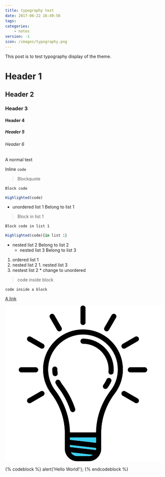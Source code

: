 ```yaml
---
title: typography test
date: 2017-06-22 16:49:56
tags:
categories:
	- notes
version: -1
icon: /images/typography.png
---
```


This post is to test typography display of the theme.

# Header 1

## Header 2

### Header 3

#### Header 4

##### Header 5

###### Header 6

A normal text

Inline `code`

> Blockquote

```
Block code 
```

```js
Highlighted(code)
```

* unordered list 1
Belong to list 1
> Block in list 1

  ```
  Block code in list 1
  ```

  ```js
  Highlighted(code){in list 1}
  ```

  * nested list 2
    Belong to list 2
    * nested list 3
      Belong to list 3

1. ordered list 1
  1. nested list 2
    1. nested list 3
  1. nestest list 2
    * change to unordered

> code inside block
  ```
  code inside a block
  ```

[A link](#)

![A picture](/images/projects.svg)

{% codeblock %}
alert('Hello World!');
{% endcodeblock %}